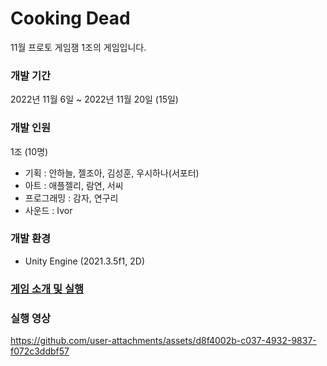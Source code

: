 # Cooking Dead

11월 프로토 게임잼 1조의 게임입니다.

### 개발 기간

2022년 11월 6일 ~ 2022년 11월 20일 (15일)

### 개발 인원

1조 (10명)

- 기획 : 안하늘, 젤조아, 김성훈, 우시하나(서포터)
- 아트 : 애플젤리, 람연, 서씨
- 프로그래밍 : 감자, 연구리
- 사운드 : Ivor

### 개발 환경

- Unity Engine (2021.3.5f1, 2D)

### [게임 소개 및 실행](https://protogamejam.itch.io/cooking-dead)

### 실행 영상

https://github.com/user-attachments/assets/d8f4002b-c037-4932-9837-f072c3ddbf57
